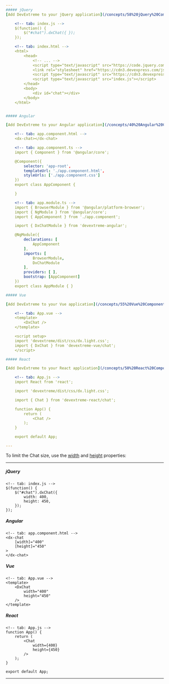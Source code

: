 ```yaml
---
##### jQuery
[Add DevExtreme to your jQuery application](/concepts/58%20jQuery%20Components/05%20Add%20DevExtreme%20to%20a%20jQuery%20Application/00%20Add%20DevExtreme%20to%20a%20jQuery%20Application.md '/Documentation/Guide/jQuery_Components/Add_DevExtreme_to_a_jQuery_Application/') and use the following code to create a Chat component:

    <!-- tab: index.js -->
    $(function() {
        $("#chat").dxChat({ });
    });

    <!-- tab: index.html -->
    <html>
        <head>
            <!-- ... -->
            <script type="text/javascript" src="https://code.jquery.com/jquery-3.5.1.min.js"></script>
            <link rel="stylesheet" href="https://cdn3.devexpress.com/jslib/minor_24_2/css/dx.light.css">
            <script type="text/javascript" src="https://cdn3.devexpress.com/jslib/minor_24_2/js/dx.all.js"></script>
            <script type="text/javascript" src="index.js"></script>
        </head>
        <body>
            <div id="chat"></div>
        </body>
    </html>


##### Angular

[Add DevExtreme to your Angular application](/concepts/40%20Angular%20Components/10%20Getting%20Started/03%20Add%20DevExtreme%20to%20an%20Angular%20CLI%20Application '/Documentation/Guide/Angular_Components/Getting_Started/Add_DevExtreme_to_an_Angular_CLI_Application/') and use the following code to create a Chat component:

    <!-- tab: app.component.html -->
    <dx-chat></dx-chat>

    <!-- tab: app.component.ts -->
    import { Component } from '@angular/core';

    @Component({
        selector: 'app-root',
        templateUrl: './app.component.html',
        styleUrls: ['./app.component.css']
    })
    export class AppComponent {

    }

    <!-- tab: app.module.ts -->
    import { BrowserModule } from '@angular/platform-browser';
    import { NgModule } from '@angular/core';
    import { AppComponent } from './app.component';

    import { DxChatModule } from 'devextreme-angular';

    @NgModule({
        declarations: [
            AppComponent
        ],
        imports: [
            BrowserModule,
            DxChatModule
        ],
        providers: [ ],
        bootstrap: [AppComponent]
    })
    export class AppModule { }

##### Vue

[Add DevExtreme to your Vue application](/concepts/55%20Vue%20Components/05%20Add%20DevExtreme%20to%20a%20Vue%20Application/00%20Add%20DevExtreme%20to%20a%20Vue%20Application.md '/Documentation/Guide/Vue_Components/Add_DevExtreme_to_a_Vue_Application/') and use the following code to create a Chat component:

    <!-- tab: App.vue -->
    <template>
        <DxChat />
    </template>

    <script setup>
    import 'devextreme/dist/css/dx.light.css';
    import { DxChat } from 'devextreme-vue/chat';
    </script>

##### React

[Add DevExtreme to your React application](/concepts/50%20React%20Components/05%20Add%20DevExtreme%20to%20a%20React%20Application/00%20Add%20DevExtreme%20to%20a%20React%20Application.md '/Documentation/Guide/React_Components/Add_DevExtreme_to_a_React_Application/') and use the following code to create a Chat component:

    <!-- tab: App.js -->
    import React from 'react';

    import 'devextreme/dist/css/dx.light.css';

    import { Chat } from 'devextreme-react/chat';

    function App() {
        return (
            <Chat />
        );
    }

    export default App;

---
```


To limit the Chat size, use the [width](/api-reference/10%20UI%20Components/DOMComponent/1%20Configuration/width.md '/Documentation/ApiReference/UI_Components/dxChat/Configuration/#width') and [height](/api-reference/10%20UI%20Components/DOMComponent/1%20Configuration/height.md '/Documentation/ApiReference/UI_Components/dxChat/Configuration/#height') properties:

---
##### jQuery

    <!-- tab: index.js -->
    $(function() {
        $("#chat").dxChat({ 
            width: 400,
            height: 450,
        });
    });

##### Angular

    <!-- tab: app.component.html -->
    <dx-chat
        [width]="400"
        [height]="450"
    >
    </dx-chat>

##### Vue

    <!-- tab: App.vue -->
    <template>
        <DxChat 
            width="400"
            height="450"
        />
    </template>

##### React

    <!-- tab: App.js -->
    function App() {
        return (
            <Chat
                width={400}
                height={450}
            />
        );
    }

    export default App;

---